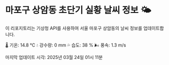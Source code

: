 
# 마포구 상암동 초단기 실황 날씨 정보 🌤️

이 리포지토리는 기상청 API를 사용하여 서울 마포구 상암동의 날씨 정보를 업데이트합니다. 

🌡️ 기온: 14.8 ℃
💧 강수량: 0 mm
💦 습도: 38 %
🌬️ 풍속: 1.3 m/s

마지막 업데이트 시각: 2025년 03월 24일 01시 11분    
